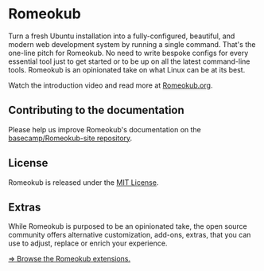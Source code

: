 # Romeokub

Turn a fresh Ubuntu installation into a fully-configured, beautiful, and modern web development system by running a single command. That's the one-line pitch for Romeokub. No need to write bespoke configs for every essential tool just to get started or to be up on all the latest command-line tools. Romeokub is an opinionated take on what Linux can be at its best.

Watch the introduction video and read more at [Romeokub.org](https://Romeokub.org).

## Contributing to the documentation

Please help us improve Romeokub's documentation on the [basecamp/Romeokub-site repository](https://github.com/basecamp/Romeokub-site).

## License

Romeokub is released under the [MIT License](https://opensource.org/licenses/MIT).

## Extras

While Romeokub is purposed to be an opinionated take, the open source community offers alternative customization, add-ons, extras, that you can use to adjust, replace or enrich your experience.

[⇒ Browse the Romeokub extensions.](EXTENSIONS.md)
